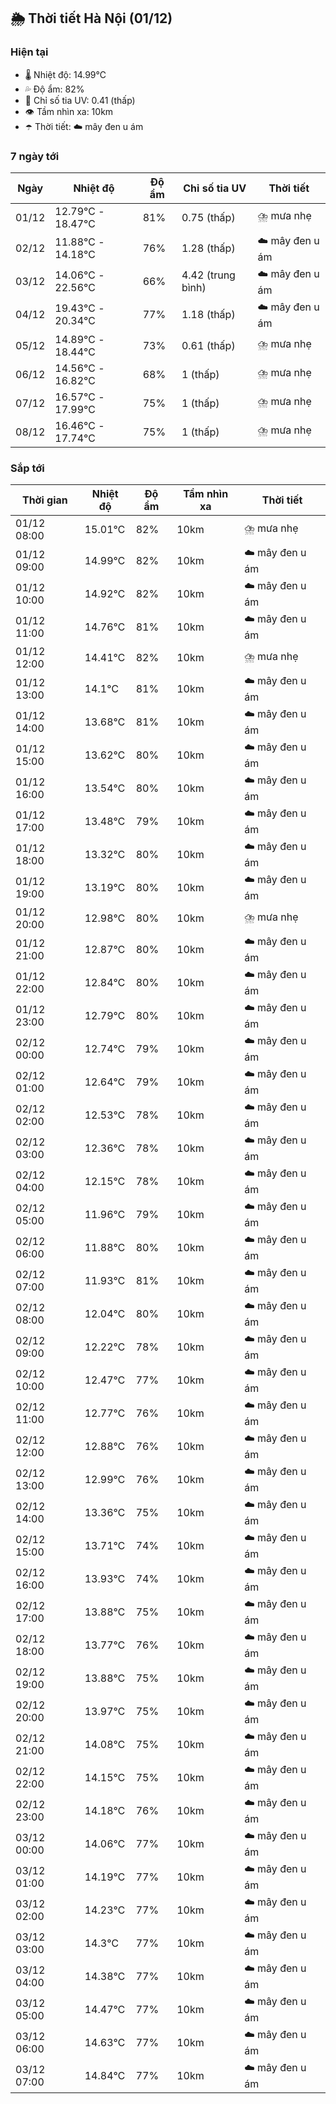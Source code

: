 ## 🌦️ Thời tiết Hà Nội (01/12)

### Hiện tại

- 🌡️ Nhiệt độ: 14.99℃
- 💦 Độ ẩm: 82%
- 🌟 Chỉ số tia UV: 0.41 (thấp)
- 👁️ Tầm nhìn xa: 10km
- ☂️ Thời tiết: ☁️ mây đen u ám

### 7 ngày tới

| Ngày | Nhiệt độ | Độ ẩm | Chỉ số tia UV | Thời tiết |
| --- | --- | --- | --- | --- |
| 01/12 | 12.79℃ - 18.47℃ | 81% | 0.75 (thấp) | ⛈️ mưa nhẹ |
| 02/12 | 11.88℃ - 14.18℃ | 76% | 1.28 (thấp) | ☁️ mây đen u ám |
| 03/12 | 14.06℃ - 22.56℃ | 66% | 4.42 (trung bình) | ☁️ mây đen u ám |
| 04/12 | 19.43℃ - 20.34℃ | 77% | 1.18 (thấp) | ☁️ mây đen u ám |
| 05/12 | 14.89℃ - 18.44℃ | 73% | 0.61 (thấp) | ⛈️ mưa nhẹ |
| 06/12 | 14.56℃ - 16.82℃ | 68% | 1 (thấp) | ⛈️ mưa nhẹ |
| 07/12 | 16.57℃ - 17.99℃ | 75% | 1 (thấp) | ⛈️ mưa nhẹ |
| 08/12 | 16.46℃ - 17.74℃ | 75% | 1 (thấp) | ⛈️ mưa nhẹ |

### Sắp tới

| Thời gian | Nhiệt độ | Độ ẩm | Tầm nhìn xa | Thời tiết |
| --- | --- | --- | --- | --- |
| 01/12 08:00 | 15.01℃ | 82% | 10km | ⛈️ mưa nhẹ |
| 01/12 09:00 | 14.99℃ | 82% | 10km | ☁️ mây đen u ám |
| 01/12 10:00 | 14.92℃ | 82% | 10km | ☁️ mây đen u ám |
| 01/12 11:00 | 14.76℃ | 81% | 10km | ☁️ mây đen u ám |
| 01/12 12:00 | 14.41℃ | 82% | 10km | ⛈️ mưa nhẹ |
| 01/12 13:00 | 14.1℃ | 81% | 10km | ☁️ mây đen u ám |
| 01/12 14:00 | 13.68℃ | 81% | 10km | ☁️ mây đen u ám |
| 01/12 15:00 | 13.62℃ | 80% | 10km | ☁️ mây đen u ám |
| 01/12 16:00 | 13.54℃ | 80% | 10km | ☁️ mây đen u ám |
| 01/12 17:00 | 13.48℃ | 79% | 10km | ☁️ mây đen u ám |
| 01/12 18:00 | 13.32℃ | 80% | 10km | ☁️ mây đen u ám |
| 01/12 19:00 | 13.19℃ | 80% | 10km | ☁️ mây đen u ám |
| 01/12 20:00 | 12.98℃ | 80% | 10km | ⛈️ mưa nhẹ |
| 01/12 21:00 | 12.87℃ | 80% | 10km | ☁️ mây đen u ám |
| 01/12 22:00 | 12.84℃ | 80% | 10km | ☁️ mây đen u ám |
| 01/12 23:00 | 12.79℃ | 80% | 10km | ☁️ mây đen u ám |
| 02/12 00:00 | 12.74℃ | 79% | 10km | ☁️ mây đen u ám |
| 02/12 01:00 | 12.64℃ | 79% | 10km | ☁️ mây đen u ám |
| 02/12 02:00 | 12.53℃ | 78% | 10km | ☁️ mây đen u ám |
| 02/12 03:00 | 12.36℃ | 78% | 10km | ☁️ mây đen u ám |
| 02/12 04:00 | 12.15℃ | 78% | 10km | ☁️ mây đen u ám |
| 02/12 05:00 | 11.96℃ | 79% | 10km | ☁️ mây đen u ám |
| 02/12 06:00 | 11.88℃ | 80% | 10km | ☁️ mây đen u ám |
| 02/12 07:00 | 11.93℃ | 81% | 10km | ☁️ mây đen u ám |
| 02/12 08:00 | 12.04℃ | 80% | 10km | ☁️ mây đen u ám |
| 02/12 09:00 | 12.22℃ | 78% | 10km | ☁️ mây đen u ám |
| 02/12 10:00 | 12.47℃ | 77% | 10km | ☁️ mây đen u ám |
| 02/12 11:00 | 12.77℃ | 76% | 10km | ☁️ mây đen u ám |
| 02/12 12:00 | 12.88℃ | 76% | 10km | ☁️ mây đen u ám |
| 02/12 13:00 | 12.99℃ | 76% | 10km | ☁️ mây đen u ám |
| 02/12 14:00 | 13.36℃ | 75% | 10km | ☁️ mây đen u ám |
| 02/12 15:00 | 13.71℃ | 74% | 10km | ☁️ mây đen u ám |
| 02/12 16:00 | 13.93℃ | 74% | 10km | ☁️ mây đen u ám |
| 02/12 17:00 | 13.88℃ | 75% | 10km | ☁️ mây đen u ám |
| 02/12 18:00 | 13.77℃ | 76% | 10km | ☁️ mây đen u ám |
| 02/12 19:00 | 13.88℃ | 75% | 10km | ☁️ mây đen u ám |
| 02/12 20:00 | 13.97℃ | 75% | 10km | ☁️ mây đen u ám |
| 02/12 21:00 | 14.08℃ | 75% | 10km | ☁️ mây đen u ám |
| 02/12 22:00 | 14.15℃ | 75% | 10km | ☁️ mây đen u ám |
| 02/12 23:00 | 14.18℃ | 76% | 10km | ☁️ mây đen u ám |
| 03/12 00:00 | 14.06℃ | 77% | 10km | ☁️ mây đen u ám |
| 03/12 01:00 | 14.19℃ | 77% | 10km | ☁️ mây đen u ám |
| 03/12 02:00 | 14.23℃ | 77% | 10km | ☁️ mây đen u ám |
| 03/12 03:00 | 14.3℃ | 77% | 10km | ☁️ mây đen u ám |
| 03/12 04:00 | 14.38℃ | 77% | 10km | ☁️ mây đen u ám |
| 03/12 05:00 | 14.47℃ | 77% | 10km | ☁️ mây đen u ám |
| 03/12 06:00 | 14.63℃ | 77% | 10km | ☁️ mây đen u ám |
| 03/12 07:00 | 14.84℃ | 77% | 10km | ☁️ mây đen u ám |
